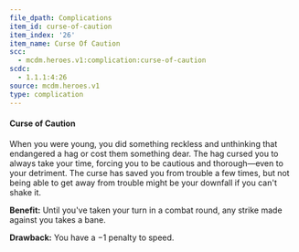 ```yaml
---
file_dpath: Complications
item_id: curse-of-caution
item_index: '26'
item_name: Curse Of Caution
scc:
  - mcdm.heroes.v1:complication:curse-of-caution
scdc:
  - 1.1.1:4:26
source: mcdm.heroes.v1
type: complication
---
```


#### Curse of Caution

When you were young, you did something reckless and unthinking that endangered a hag or cost them something dear. The hag cursed you to always take your time, forcing you to be cautious and thorough—even to your detriment. The curse has saved you from trouble a few times, but not being able to get away from trouble might be your downfall if you can't shake it.

**Benefit:** Until you've taken your turn in a combat round, any strike made against you takes a bane.

**Drawback:** You have a −1 penalty to speed.
